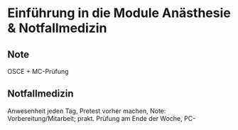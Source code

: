 # Einführung in die Module Anästhesie & Notfallmedizin

## Note

OSCE + MC-Prüfung



## Notfallmedizin

Anwesenheit jeden Tag, Pretest vorher machen, Note: Vorbereitung/Mitarbeit; prakt. Prüfung am Ende der Woche, PC-
